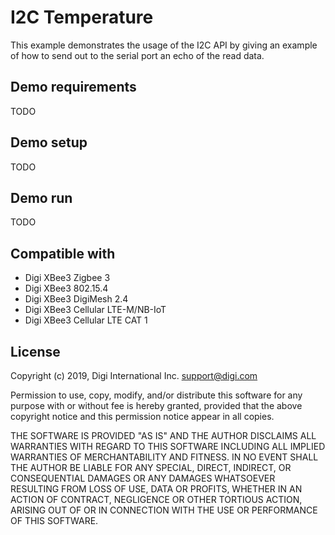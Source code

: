 I2C Temperature
===============

This example demonstrates the usage of the I2C API by giving an example
of how to send out to the serial port an echo of the read data.

Demo requirements
-----------------

TODO

Demo setup
----------

TODO

Demo run
--------

TODO

Compatible with
---------------

* Digi XBee3 Zigbee 3
* Digi XBee3 802.15.4
* Digi XBee3 DigiMesh 2.4
* Digi XBee3 Cellular LTE-M/NB-IoT
* Digi XBee3 Cellular LTE CAT 1

License
-------

Copyright (c) 2019, Digi International Inc. <support@digi.com>

Permission to use, copy, modify, and/or distribute this software for any
purpose with or without fee is hereby granted, provided that the above
copyright notice and this permission notice appear in all copies.

THE SOFTWARE IS PROVIDED "AS IS" AND THE AUTHOR DISCLAIMS ALL WARRANTIES
WITH REGARD TO THIS SOFTWARE INCLUDING ALL IMPLIED WARRANTIES OF
MERCHANTABILITY AND FITNESS. IN NO EVENT SHALL THE AUTHOR BE LIABLE FOR
ANY SPECIAL, DIRECT, INDIRECT, OR CONSEQUENTIAL DAMAGES OR ANY DAMAGES
WHATSOEVER RESULTING FROM LOSS OF USE, DATA OR PROFITS, WHETHER IN AN
ACTION OF CONTRACT, NEGLIGENCE OR OTHER TORTIOUS ACTION, ARISING OUT OF
OR IN CONNECTION WITH THE USE OR PERFORMANCE OF THIS SOFTWARE.
